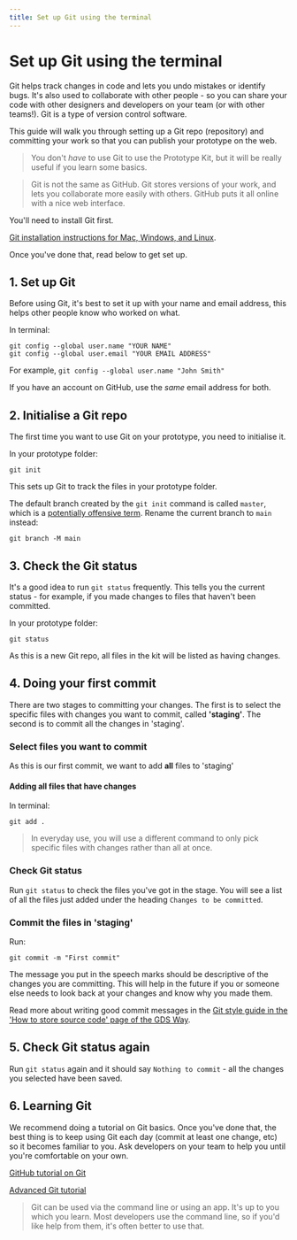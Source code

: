 ```yaml
---
title: Set up Git using the terminal
---
```

# Set up Git using the terminal

Git helps track changes in code and lets you undo mistakes or identify bugs. It's also used to collaborate with other people - so you can share your code with other designers and developers on your team (or with other teams!). Git is a type of version control software.

This guide will walk you through setting up a Git repo (repository) and committing your work so that you can publish your prototype on the web.

> You don't *have* to use Git to use the Prototype Kit, but it will be really useful if you learn some basics.

> Git is not the same as GitHub. Git stores versions of your work, and lets you collaborate more easily with others. GitHub puts it all online with a nice web interface.

You'll need to install Git first. 

[Git installation instructions for Mac, Windows, and Linux](https://git-scm.com/book/en/v2/Getting-Started-Installing-Git).

Once you've done that, read below to get set up.

## 1. Set up Git

Before using Git, it's best to set it up with your name and email address, this helps other people know who worked on what.

In terminal:
```
git config --global user.name "YOUR NAME"
git config --global user.email "YOUR EMAIL ADDRESS"
```

For example,  `git config --global user.name "John Smith"`

If you have an account on GitHub, use the *same* email address for both.

## 2. Initialise a Git repo

The first time you want to use Git on your prototype, you need to initialise it.

In your prototype folder:
```
git init
```

This sets up Git to track the files in your prototype folder.

The default branch created by the `git init` command is called `master`, which is a [potentially offensive term](https://sfconservancy.org/news/2020/jun/23/gitbranchname/). Rename the current branch to `main` instead:
```
git branch -M main
```

## 3. Check the Git status

It's a good idea to run `git status` frequently. This tells you the current status - for example, if you made changes to files that haven't been committed.

In your prototype folder:
```
git status
```

As this is a new Git repo, all files in the kit will be listed as having changes.

## 4. Doing your first commit

There are two stages to committing your changes. The first is to select the specific files with changes you want to commit, called **'staging'**. The second is to commit all the changes in 'staging'.

### Select files you want to commit

As this is our first commit, we want to add **all** files to 'staging'

#### Adding all files that have changes

In terminal:
```
git add .
```
> In everyday use, you will use a different command to only pick specific files with changes rather than all at once.


### Check Git status

Run `git status` to check the files you've got in the stage. You will see a list of all the files just added under the heading `Changes to be committed`.

### Commit the files in 'staging'

Run:
```
git commit -m "First commit"
```
The message you put in the speech marks should be descriptive of the changes you are committing. This will help in the future if you or someone else needs to look back at your changes and know why you made them.

Read more about writing good commit messages in the [Git style guide in the 'How to store source code' page of the GDS Way](https://gds-way.cloudapps.digital/standards/source-code.html#commit-messages).

## 5. Check Git status again

Run `git status` again and it should say `Nothing to commit` - all the changes you selected have been saved.

## 6. Learning Git

We recommend doing a tutorial on Git basics. Once you've done that, the best thing is to keep using Git each day (commit at least one change, etc) so it becomes familiar to you. Ask developers on your team to help you until you're comfortable on your own.

[GitHub tutorial on Git](https://try.github.io/levels/1/challenges/1)

[Advanced Git tutorial](http://think-like-a-git.net/)

> Git can be used via the command line or using an app. It's up to you which you learn. Most developers use the command line, so if you'd like help from them, it's often better to use that.
